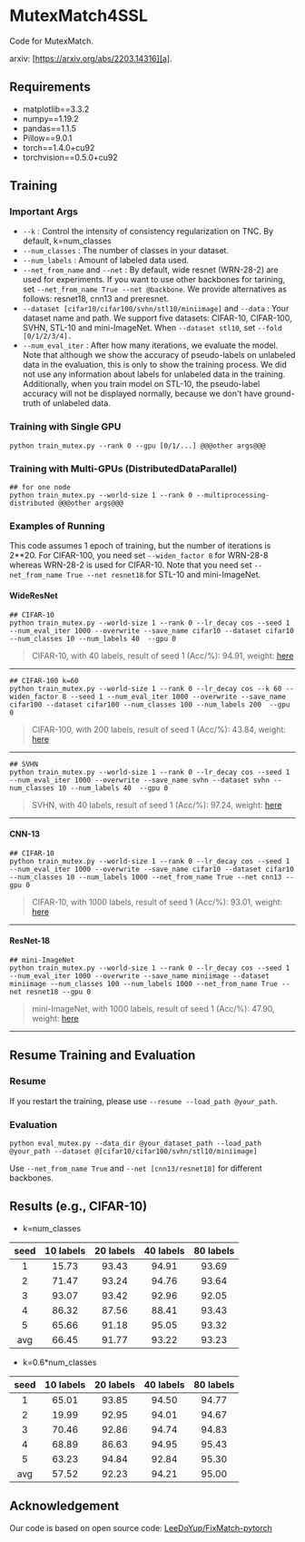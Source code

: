 # MutexMatch4SSL

Code for MutexMatch.

arxiv: [https://arxiv.org/abs/2203.14316][a].
## Requirements
- matplotlib==3.3.2
- numpy==1.19.2
- pandas==1.1.5
- Pillow==9.0.1
- torch==1.4.0+cu92
- torchvision==0.5.0+cu92
## Training
### Important Args
- `--k` : Control the intensity of consistency regularization on TNC. By default, k=num_classes
- `--num_classes` : The number of classes in your dataset.
- `--num_labels` : Amount of labeled data used.  
- `--net_from_name` and `--net` : By default, wide resnet (WRN-28-2) are used for experiments. If you want to use other backbones for tarining, set `--net_from_name True --net @backbone`. We provide alternatives as follows: resnet18, cnn13 and preresnet.
- `--dataset [cifar10/cifar100/svhn/stl10/miniimage]` and `--data` : Your dataset name and path. We support five datasets: CIFAR-10, CIFAR-100, SVHN, STL-10 and mini-ImageNet. When `--dataset stl10`, set `--fold [0/1/2/3/4].`
- `--num_eval_iter` : After how many iterations, we evaluate the model. Note that although we show the accuracy of pseudo-labels on unlabeled data in the evaluation, this is only to show the training process. We did not use any information about labels for unlabeled data in the training. Additionally, when you train model on STL-10, the pseudo-label accuracy will not be displayed normally, because we don't have ground-truth of unlabeled data.
### Training with Single GPU

```
python train_mutex.py --rank 0 --gpu [0/1/...] @@@other args@@@
```
### Training with Multi-GPUs (DistributedDataParallel)

```
## for one node
python train_mutex.py --world-size 1 --rank 0 --multiprocessing-distributed @@@other args@@@
```
### Examples of Running
This code assumes 1 epoch of training, but the number of iterations is 2\*\*20. For CIFAR-100, you need set `--widen_factor 8` for WRN-28-8 whereas WRN-28-2 is used for CIFAR-10.  Note that you need set `--net_from_name True --net resnet18` for STL-10 and mini-ImageNet. 

#### WideResNet

```
## CIFAR-10
python train_mutex.py --world-size 1 --rank 0 --lr_decay cos --seed 1 --num_eval_iter 1000 --overwrite --save_name cifar10 --dataset cifar10 --num_classes 10 --num_labels 40  --gpu 0
```

> CIFAR-10, with 40 labels, result of seed 1 (Acc/%): 94.91, weight: [here][cifar10]

***

```
## CIFAR-100 k=60
python train_mutex.py --world-size 1 --rank 0 --lr_decay cos --k 60 --widen_factor 8 --seed 1 --num_eval_iter 1000 --overwrite --save_name cifar100 --dataset cifar100 --num_classes 100 --num_labels 200  --gpu 0
```

> CIFAR-100, with 200 labels, result of seed 1 (Acc/%): 43.84, weight: [here][cifar100]

***

```
## SVHN
python train_mutex.py --world-size 1 --rank 0 --lr_decay cos --seed 1 --num_eval_iter 1000 --overwrite --save_name svhn --dataset svhn --num_classes 10 --num_labels 40  --gpu 0
```

> SVHN, with 40 labels, result of seed 1 (Acc/%): 97.24, weight: [here][2]

***
#### CNN-13

```
## CIFAR-10
python train_mutex.py --world-size 1 --rank 0 --lr_decay cos --seed 1 --num_eval_iter 1000 --overwrite --save_name cifar10 --dataset cifar10 --num_classes 10 --num_labels 1000 --net_from_name True --net cnn13 --gpu 0
```
> CIFAR-10, with 1000 labels, result of seed 1 (Acc/%): 93.01, weight: [here][3]

***

#### ResNet-18

```
## mini-ImageNet
python train_mutex.py --world-size 1 --rank 0 --lr_decay cos --seed 1 --num_eval_iter 1000 --overwrite --save_name miniimage --dataset miniimage --num_classes 100 --num_labels 1000 --net_from_name True --net resnet18 --gpu 0
```
> mini-ImageNet, with 1000 labels, result of seed 1 (Acc/%): 47.90, weight: [here][mini]

***
## Resume Training and Evaluation
### Resume
If you restart the training, please use `--resume --load_path @your_path`. 

### Evaluation
```
python eval_mutex.py --data_dir @your_dataset_path --load_path @your_path --dataset @[cifar10/cifar100/svhn/stl10/miniimage] 
```
Use `--net_from_name True` and `--net [cnn13/resnet18]` for different backbones.

## Results (e.g., CIFAR-10)
- k=num_classes

|seed | 10 labels | 20 labels| 40 labels|80 labels|
| :-----:| :-----:| :----: | :----: |:----: |
| 1| 15.73 | 93.43 |94.91 |93.69|
| 2| 71.47 | 93.24 |94.76 |93.64|
| 3| 93.07 | 93.42 |92.96 |92.05|
| 4| 86.32 | 87.56 |88.41 |93.43|
| 5| 65.66 |91.18 |95.05 |93.32|
|avg | 66.45 |91.77 |93.22 |93.23|

- k=0.6\*num_classes

|seed | 10 labels | 20 labels| 40 labels|80 labels|
| :-----:| :-----:| :----: | :----: |:----: |
| 1| 65.01 | 93.85 |94.50 |94.77|
| 2| 19.99 | 92.95 |94.01 |94.67|
| 3| 70.46 | 92.86 |94.74 |94.83|
| 4| 68.89   | 86.63 |94.95 |95.43|
| 5| 63.23 |94.84 |92.84 |95.30|
|avg | 57.52 |92.23 |94.21 |95.00|


## Acknowledgement
Our code is based on open source code: [LeeDoYup/FixMatch-pytorch][1]

[1]: https://github.com/LeeDoYup/FixMatch-pytorch
[2]: https://1drv.ms/u/s!Ao848hI985sshh1L1hbkwSWz7fdu?e=JnFxBB
[3]: https://1drv.ms/u/s!Ao848hI985sshhsvuQSFJ-pu1gRv?e=od6PnI
[cifar10]: https://1drv.ms/u/s!Ao848hI985sshhl8PY0R-xZ-leSu?e=4MPVya
[mini]: https://1drv.ms/u/s!Ao848hI985sshh_x8vW7gACP4SRK?e=iuiici
[cifar100]: https://1drv.ms/u/s!Ao848hI985sshiHv6ghquy7ApJ-_?e=gGOXfh
[a]: https://arxiv.org/abs/2203.14316
